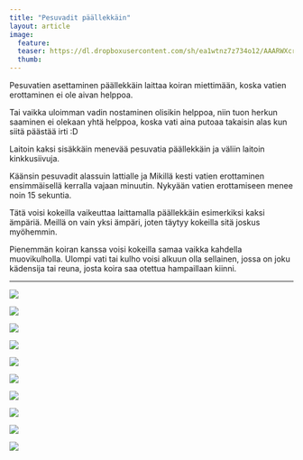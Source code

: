 ```yaml
---
title: "Pesuvadit päällekkäin"
layout: article
image:
  feature:
  teaser: https://dl.dropboxusercontent.com/sh/ea1wtnz7z734o12/AAARWXcryKbvwF-nnN82i7wka/aktivointi/pesuvadit-paallekkain/DS07837-245px%20%282%29.jpg
  thumb:
---
```


Pesuvatien asettaminen päällekkäin laittaa koiran miettimään, koska vatien erottaminen ei ole aivan helppoa.

Tai vaikka uloimman vadin nostaminen olisikin helppoa, niin tuon herkun saaminen ei olekaan yhtä helppoa, koska vati aina putoaa takaisin alas kun siitä päästää irti :D

Laitoin kaksi sisäkkäin menevää pesuvatia päällekkäin ja väliin laitoin kinkkusiivuja.

Käänsin pesuvadit alassuin lattialle ja Mikillä kesti vatien erottaminen ensimmäisellä kerralla vajaan minuutin. Nykyään vatien erottamiseen menee noin 15 sekuntia.

Tätä voisi kokeilla vaikeuttaa laittamalla päällekkäin esimerkiksi kaksi ämpäriä. Meillä on vain yksi ämpäri, joten täytyy kokeilla sitä joskus myöhemmin.

Pienemmän koiran kanssa voisi kokeilla samaa vaikka kahdella muovikulholla. Ulompi vati tai kulho voisi alkuun olla sellainen, jossa on joku kädensija tai reuna, josta koira saa otettua hampaillaan kiinni.

---

[![](https://dl.dropboxusercontent.com/sh/ea1wtnz7z734o12/AADzIw0Y10hohhzKOFNP1MPya/aktivointi/pesuvadit-paallekkain/DSC32401-800px.jpg)](https://dl.dropboxusercontent.com/sh/ea1wtnz7z734o12/AAAE41xBGOmZycvvT5WKo4qOa/aktivointi/pesuvadit-paallekkain/DSC32401.jpg)

[![](https://dl.dropboxusercontent.com/sh/ea1wtnz7z734o12/AAAYEZIifztVnIFGdeMRbTxDa/aktivointi/pesuvadit-paallekkain/DS07870-800px.jpg)](https://dl.dropboxusercontent.com/sh/ea1wtnz7z734o12/AAD2FznAkqTe01NR4wSt5zPma/aktivointi/pesuvadit-paallekkain/DS07870.jpg)

[![](https://dl.dropboxusercontent.com/sh/ea1wtnz7z734o12/AADhBwQJqQt2X1aKodibISp1a/aktivointi/pesuvadit-paallekkain/DS07778-800px.jpg)](https://dl.dropboxusercontent.com/sh/ea1wtnz7z734o12/AABVyjWx8GMw6N6m_v3kb8jra/aktivointi/pesuvadit-paallekkain/DS07778.jpg)

[![](https://dl.dropboxusercontent.com/sh/ea1wtnz7z734o12/AADoiAb37X7-R52Uq0foupp9a/aktivointi/pesuvadit-paallekkain/DS07799-800px.jpg)](https://dl.dropboxusercontent.com/sh/ea1wtnz7z734o12/AACpbDhR8pBltIblNkPpLrH2a/aktivointi/pesuvadit-paallekkain/DS07799.jpg)

[![](https://dl.dropboxusercontent.com/sh/ea1wtnz7z734o12/AADt-cEUxk35HxHR-YQ5W5B2a/aktivointi/pesuvadit-paallekkain/DS07812-800px.jpg)](https://dl.dropboxusercontent.com/sh/ea1wtnz7z734o12/AAAyKXMqN_TpkahlN5PcRQ-Ea/aktivointi/pesuvadit-paallekkain/DS07812.jpg)

[![](https://dl.dropboxusercontent.com/sh/ea1wtnz7z734o12/AAByskYXboRL1dbJaL6vcvica/aktivointi/pesuvadit-paallekkain/DS07837-800px.jpg)](https://dl.dropboxusercontent.com/sh/ea1wtnz7z734o12/AABJG52sOiPJK0PXot1fMagQa/aktivointi/pesuvadit-paallekkain/DS07837.jpg)

[![](https://dl.dropboxusercontent.com/sh/ea1wtnz7z734o12/AAAIwOnfaZyEOzFvzpFSX_dya/aktivointi/pesuvadit-paallekkain/DS07840-800px.jpg)](https://dl.dropboxusercontent.com/sh/ea1wtnz7z734o12/AACwjUcs8qDv_jyl6opQ2qlsa/aktivointi/pesuvadit-paallekkain/DS07840.jpg)

[![](https://dl.dropboxusercontent.com/sh/ea1wtnz7z734o12/AAACXF42mMBB-bTKdkmXdSNIa/aktivointi/pesuvadit-paallekkain/DS07849-800px.jpg)](https://dl.dropboxusercontent.com/sh/ea1wtnz7z734o12/AABgHM0-KsDBLpfPh3vQUowza/aktivointi/pesuvadit-paallekkain/DS07849.jpg)

[![](https://dl.dropboxusercontent.com/sh/ea1wtnz7z734o12/AAAh3YN8z-et8K8i9Zf4Zvnda/aktivointi/pesuvadit-paallekkain/DSC32465-800px.jpg)](https://dl.dropboxusercontent.com/sh/ea1wtnz7z734o12/AABR_HkpXhL-xdLGg5M-Wtuya/aktivointi/pesuvadit-paallekkain/DSC32465.jpg)

[![](https://dl.dropboxusercontent.com/sh/ea1wtnz7z734o12/AAAaHzNNUmL0W8RgU-wwKdXka/aktivointi/pesuvadit-paallekkain/DSC32466-800px.jpg)](https://dl.dropboxusercontent.com/sh/ea1wtnz7z734o12/AACvlFmyXxN0geFUEcpymcgia/aktivointi/pesuvadit-paallekkain/DSC32466.jpg)
